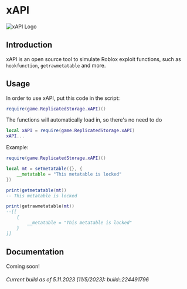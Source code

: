 # xAPI

![xAPI Logo](https://github.com/3skue/xAPI/assets/142699644/a3e884cb-05c0-46cd-98a6-2ef6ba85aa2f)

## Introduction

xAPI is an open source tool to simulate Roblox exploit functions, such as `hookfunction`, `getrawmetatable` and more.

## Usage

In order to use xAPI, put this code in the script:

```lua
require(game.ReplicatedStorage.xAPI)()
```

The functions will automatically load in, so there's no need to do

```lua
local xAPI = require(game.ReplicatedStorage.xAPI)
xAPI...
```

Example:

```lua
require(game.ReplicatedStorage.xAPI)()

local mt = setmetatable({}, {
    __metatable = "This metatable is locked"
})

print(getmetatable(mt))
-- This metatable is locked

print(getrawmetatable(mt))
--[[
    {
        __metatable = "This metatable is locked"
    }
]]
```

## Documentation

Coming soon!

###### Current build as of 5.11.2023 [11/5/2023]: build::224491796
